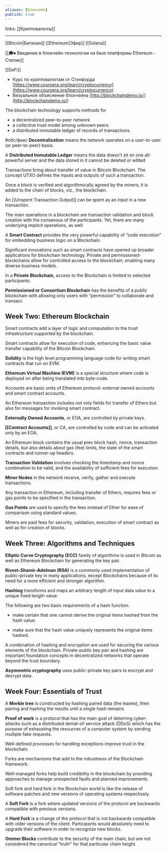 ```yaml
---
aliases: [Блокчейн]
publish: true
---
```

links: [[Криптовалюты]]

---

[[Bitcoin|Биткоин]]
[[Ethereum|Эфир]]
[[Solana]]


[[🎓⏹ Введение в блокчейн-технологии на базе платформы Ethereum - Степик]]


[[DeFi]]

- Курс по криптовалютам от Стэнфорда [https://www.coursera.org/learn/cryptocurrency](https://www.coursera.org/learn/cryptocurrency)
- Визуальное объяснение блокчейна [http://blockchaindemo.io/](http://blockchaindemo.io/)




The blockchain technology supports methods for
-   a decentralized peer-to-peer network
-   a collective trust model among unknown peers    
-   a distributed immutable ledger of records of transactions.
    

#обс/фикс
**Decentralization** means the network operates on a user-to-user (or peer-to-peer) basis.

A **Distributed Immutable Ledger** means the data doesn't sit on one all-powerful server and the data stored in it cannot be deleted or edited

Transactions bring about transfer of value in Bitcoin Blockchain. The concept UTXO defines the inputs and outputs of such a transaction.

Once a block is verified and algorithmically agreed by the miners, it is added to the chain of blocks, viz., the blockchain.

An [[Unspent Transaction Output]]  can be spent as an input in a new transaction.

The main operations in a blockchain are transaction validation and block creation with the consensus of the participants. Yet, there are many underlying implicit operations, as well.

A **Smart Contract** provides the very powerful capability of “code execution” for embedding business logic on a Blockchain.

Significant innovations such as smart contracts have opened up broader applications for blockchain technology. Private and permissioned- blockchains allow for controlled access to the blockchain, enabling many diverse business models.

In a **Private Blockchain**, access to the Blockchain is limited to selected participants.

**Permissioned or Consortium Blockchain** has the benefits of a public blockchain with allowing only users with “permission” to collaborate and transact.

## **Week Two: Ethereum Blockchain**

Smart contracts add a layer of logic and computation to the trust infrastructure supported by the blockchain.

Smart contracts allow for execution of code, enhancing the basic value transfer capability of the Bitcoin Blockchain.

**Solidity** is the high level programming language code for writing smart contracts that run on EVM.

**Ethereum Virtual Machine (EVM)** is a special structure where code is deployed on after being translated into byte-code.

Accounts are basic units of Ethereum protocol: external owned accounts and smart contract accounts.

An Ethereum transaction includes not only fields for transfer of Ethers but also for messages for invoking smart contract.

**Externally Owned Accounts**, or EOA, are controlled by private keys.

**[[Contract Accounts]]**, or CA, are controlled by code and can be activated only by an EOA.

An Ethereum block contains the usual prev block hash, nonce, transaction details, but also details about gas (fee) limits, the state of the smart contracts and runner-up headers.

**Transaction Validation** involves checking the timestamp and nonce combination to be valid, and the availability of sufficient fees for execution.

**Miner Nodes** in the network receive, verify, gather and execute transactions.

Any transaction in Ethereum, including transfer of Ethers, requires fees or gas points to be specified in the transaction.

**Gas Points** are used to specify the fees instead of Ether for ease of comparison using standard values.

Miners are paid fees for security, validation, execution of smart contract as well as for creation of blocks.

## **Week Three: Algorithms and Techniques**

**Elliptic Curve Cryptography (ECC)** family of algorithms is used in Bitcoin as well as Ethereum Blockchain for generating the key pair.

**Rivest-Shamir-Adelman (RSA)** is a commonly used implementation of public-private key in many applications, except Blockchains because of its need for a more efficient and stronger algorithm.

**Hashing** transforms and maps an arbitrary length of input data value to a unique fixed length value.

The following are two basic requirements of a hash function.

-   make certain that one cannot derive the original items hashed from the hash value.
    
-   make sure that the hash value uniquely represents the original items hashed.
    

A combination of hashing and encryption are used for securing the various elements of the blockchain. Private-public key pair and hashing are important foundation concepts in decentralized networks that operate beyond the trust boundary.

**Asymmetric cryptography** uses public-private key pairs to encrypt and decrypt data.

## **Week Four: Essentials of Trust**

A **Merkle tree** is constructed by hashing paired data (the leaves), then pairing and hashing the results until a single hash remains

**Proof of work** is a protocol that has the main goal of deterring cyber-attacks such as a distributed denial-of-service attack (DDoS) which has the purpose of exhausting the resources of a computer system by sending multiple fake requests.

Well-defined processes for handling exceptions improve trust in the blockchain.

Forks are mechanisms that add to the robustness of the Blockchain framework.

Well-managed forks help build credibility in the blockchain by providing approaches to manage unexpected faults and planned improvements.

Soft fork and hard fork in the Blockchain world is like the release of software patches and new versions of operating systems respectively.

A **Soft Fork** is a fork where updated versions of the protocol are backwards compatible with previous versions.

A **Hard Fork** is a change of the protocol that is not backwards compatible with older versions of the client. Participants would absolutely need to upgrade their software in order to recognize new blocks.

**Ommer Blocks** contribute to the security of the main chain, but are not considered the canonical "truth" for that particular chain height.